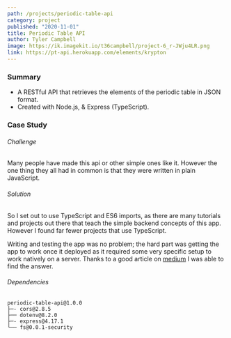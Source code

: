 ```yaml
---
path: /projects/periodic-table-api
category: project
published: "2020-11-01"
title: Periodic Table API
author: Tyler Campbell
image: https://ik.imagekit.io/t36campbell/project-6_r-JWju4LR.png
link: https://pt-api.herokuapp.com/elements/krypton
---
```


### Summary

* A RESTful API that retrieves the elements of the periodic table in JSON format.
* Created with Node.js, & Express (TypeScript).

### Case Study

###### Challenge

Many people have made this api or other simple ones like it. However the one thing they all had in common is that they were written in plain JavaScript. 

###### Solution

So I set out to use TypeScript and ES6 imports, as there are many tutorials and projects out there that teach the simple backend concepts of this app. However I found far fewer projects that use TypeScript. 

Writing and testing the app was no problem; the hard part was getting the app to work once it deployed as it required some very specific setup to work natively on a server. Thanks to a good article on [medium](https://medium.com/developer-rants/deploying-typescript-node-js-applications-to-heroku-81dd75424ce0) I was able to find the answer.

###### Dependencies 
```
periodic-table-api@1.0.0 
├─- cors@2.8.5
├── dotenv@8.2.0
├─- express@4.17.1
└── fs@0.0.1-security
```